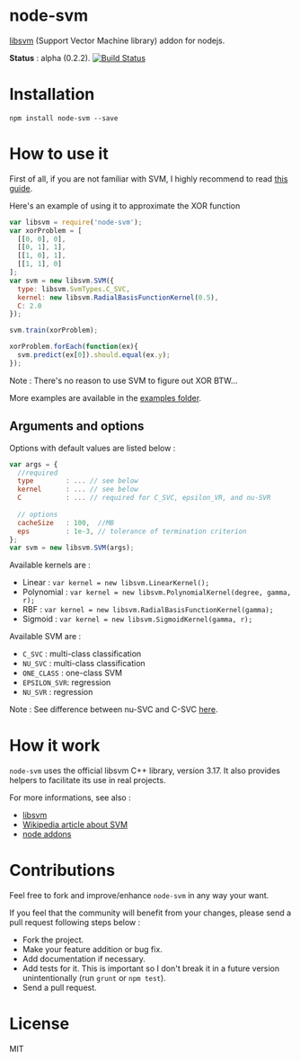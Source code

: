 node-svm
========

[libsvm](http://www.csie.ntu.edu.tw/~cjlin/libsvm/) (Support Vector Machine library) addon for nodejs.

**Status** : alpha (0.2.2).
[![Build Status](https://travis-ci.org/nicolaspanel/node-svm.png)](https://travis-ci.org/nicolaspanel/node-svm)

# Installation

`npm install node-svm --save`

# How to use it
First of all, if you are not familiar with SVM, I highly recommend to read [this guide](http://www.csie.ntu.edu.tw/~cjlin/papers/guide/guide.pdf).

Here's an example of using it to approximate the XOR function
```javascript
var libsvm = require('node-svm');
var xorProblem = [
  [[0, 0], 0],
  [[0, 1], 1],
  [[1, 0], 1],
  [[1, 1], 0]
];
var svm = new libsvm.SVM({
  type: libsvm.SvmTypes.C_SVC,
  kernel: new libsvm.RadialBasisFunctionKernel(0.5),
  C: 2.0
});

svm.train(xorProblem);

xorProblem.forEach(function(ex){
  svm.predict(ex[0]).should.equal(ex.y);
});

```
Note : There's no reason to use SVM to figure out XOR BTW...

More examples are available in the [examples folder](https://github.com/nicolaspanel/node-svm/tree/master/examples).

## Arguments and options
Options with default values are listed below : 
```javascript
var args = {
  //required
  type        : ... // see below 
  kernel      : ... // see below
  C           : ... // required for C_SVC, epsilon_VR, and nu-SVR
  
  // options
  cacheSize   : 100,  //MB
  eps         : 1e-3, // tolerance of termination criterion 
};
var svm = new libsvm.SVM(args);
```
Available kernels are  : 
 * Linear     : `var kernel = new libsvm.LinearKernel();`
 * Polynomial : `var kernel = new libsvm.PolynomialKernel(degree, gamma, r);`
 * RBF        : `var kernel = new libsvm.RadialBasisFunctionKernel(gamma);`
 * Sigmoid    : `var kernel = new libsvm.SigmoidKernel(gamma, r);`

Available SVM are : 
 * `C_SVC`      : multi-class classification
 * `NU_SVC`     : multi-class classification
 * `ONE_CLASS`  : one-class SVM  
 * `EPSILON_SVR`: regression
 * `NU_SVR`     : regression

Note : See difference between nu-SVC and C-SVC [here](http://www.csie.ntu.edu.tw/~cjlin/libsvm/faq.html#f411).  

# How it work
`node-svm` uses the official libsvm C++ library, version 3.17. It also provides helpers to facilitate its use in real projects.

For more informations, see also : 
 * [libsvm](http://www.csie.ntu.edu.tw/~cjlin/libsvm/)
 * [Wikipedia article about SVM](https://en.wikipedia.org/wiki/Support_vector_machine)
 * [node addons](http://nodejs.org/api/addons.html)

# Contributions
Feel free to fork and improve/enhance `node-svm` in any way your want.

If you feel that the community will benefit from your changes, please send a pull request following steps below : 
 * Fork the project.
 * Make your feature addition or bug fix.
 * Add documentation if necessary.
 * Add tests for it. This is important so I don't break it in a future version unintentionally (run `grunt` or `npm test`).
 * Send a pull request. 

# License
MIT